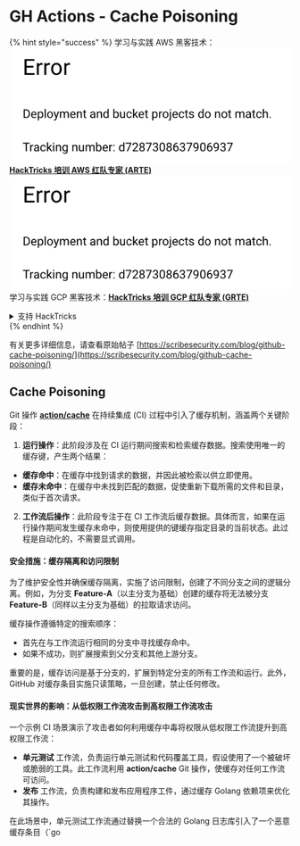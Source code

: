 # GH Actions - Cache Poisoning

{% hint style="success" %}
学习与实践 AWS 黑客技术：<img src="../../../.gitbook/assets/image (1) (1).png" alt="" data-size="line">[**HackTricks 培训 AWS 红队专家 (ARTE)**](https://training.hacktricks.xyz/courses/arte)<img src="../../../.gitbook/assets/image (1) (1).png" alt="" data-size="line">\
学习与实践 GCP 黑客技术：<img src="../../../.gitbook/assets/image (2).png" alt="" data-size="line">[**HackTricks 培训 GCP 红队专家 (GRTE)**<img src="../../../.gitbook/assets/image (2).png" alt="" data-size="line">](https://training.hacktricks.xyz/courses/grte)

<details>

<summary>支持 HackTricks</summary>

* 查看 [**订阅计划**](https://github.com/sponsors/carlospolop)!
* **加入** 💬 [**Discord 群组**](https://discord.gg/hRep4RUj7f) 或 [**Telegram 群组**](https://t.me/peass) 或 **关注** 我们的 **Twitter** 🐦 [**@hacktricks\_live**](https://twitter.com/hacktricks\_live)**.**
* **通过向** [**HackTricks**](https://github.com/carlospolop/hacktricks) 和 [**HackTricks Cloud**](https://github.com/carlospolop/hacktricks-cloud) GitHub 仓库提交 PR 分享黑客技巧。

</details>
{% endhint %}

有关更多详细信息，请查看原始帖子 [https://scribesecurity.com/blog/github-cache-poisoning/](https://scribesecurity.com/blog/github-cache-poisoning/)

## Cache Poisoning

Git 操作 [**action/cache**](https://github.com/actions/cache) 在持续集成 (CI) 过程中引入了缓存机制，涵盖两个关键阶段：

1. **运行操作**：此阶段涉及在 CI 运行期间搜索和检索缓存数据。搜索使用唯一的缓存键，产生两个结果：
* **缓存命中**：在缓存中找到请求的数据，并因此被检索以供立即使用。
* **缓存未命中**：在缓存中未找到匹配的数据，促使重新下载所需的文件和目录，类似于首次请求。
2. **工作流后操作**：此阶段专注于在 CI 工作流后缓存数据。具体而言，如果在运行操作期间发生缓存未命中，则使用提供的键缓存指定目录的当前状态。此过程是自动化的，不需要显式调用。

#### 安全措施：缓存隔离和访问限制

为了维护安全性并确保缓存隔离，实施了访问限制，创建了不同分支之间的逻辑分离。例如，为分支 **Feature-A**（以主分支为基础）创建的缓存将无法被分支 **Feature-B**（同样以主分支为基础）的拉取请求访问。

缓存操作遵循特定的搜索顺序：

* 首先在与工作流运行相同的分支中寻找缓存命中。
* 如果不成功，则扩展搜索到父分支和其他上游分支。

重要的是，缓存访问是基于分支的，扩展到特定分支的所有工作流和运行。此外，GitHub 对缓存条目实施只读策略，一旦创建，禁止任何修改。

#### 现实世界的影响：从低权限工作流攻击到高权限工作流攻击

一个示例 CI 场景演示了攻击者如何利用缓存中毒将权限从低权限工作流提升到高权限工作流：

* **单元测试** 工作流，负责运行单元测试和代码覆盖工具，假设使用了一个被破坏或脆弱的工具。此工作流利用 **action/cache** Git 操作，使缓存对任何工作流可访问。
* **发布** 工作流，负责构建和发布应用程序工件，通过缓存 Golang 依赖项来优化其操作。

在此场景中，单元测试工作流通过替换一个合法的 Golang 日志库引入了一个恶意缓存条目（\`go
